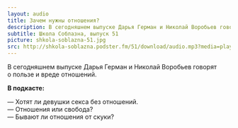 ```yaml
---
layout: audio
title: Зачем нужны отношения?
description: В сегодняшнем выпуске Дарья Герман и Николай Воробьев говорят о пользе и вреде отношений.
subtitle: Школа Соблазна, выпуск 51
picture: shkola-soblazna-51.jpg
src: http://shkola-soblazna.podster.fm/51/download/audio.mp3?media=player
---
```


В сегодняшнем выпуске Дарья Герман и Николай Воробьев говорят о пользе и вреде отношений.

**В подкасте:**

— Хотят ли девушки секса без отношений.  
— Отношения или свобода?  
— Бывают ли отношения от скуки?   

